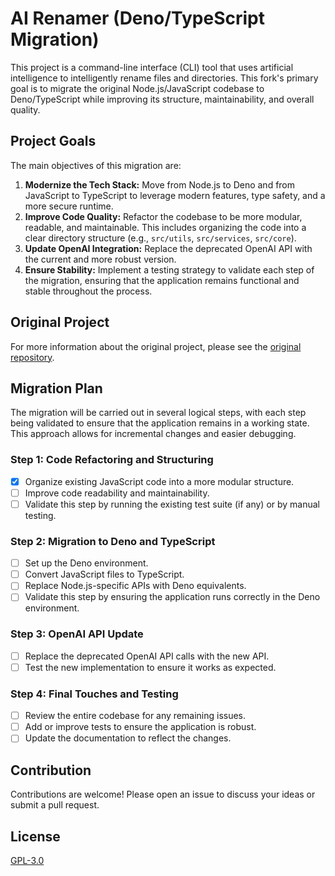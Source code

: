 # AI Renamer (Deno/TypeScript Migration)

This project is a command-line interface (CLI) tool that uses artificial intelligence to intelligently rename files and directories. This fork's primary goal is to migrate the original Node.js/JavaScript codebase to Deno/TypeScript while improving its structure, maintainability, and overall quality.

## Project Goals

The main objectives of this migration are:

1.  **Modernize the Tech Stack:** Move from Node.js to Deno and from JavaScript to TypeScript to leverage modern features, type safety, and a more secure runtime.
2.  **Improve Code Quality:** Refactor the codebase to be more modular, readable, and maintainable. This includes organizing the code into a clear directory structure (e.g., `src/utils`, `src/services`, `src/core`).
3.  **Update OpenAI Integration:** Replace the deprecated OpenAI API with the current and more robust version.
4.  **Ensure Stability:** Implement a testing strategy to validate each step of the migration, ensuring that the application remains functional and stable throughout the process.

## Original Project

For more information about the original project, please see the [original repository](https://github.com/ozgrozer/ai-renamer).

## Migration Plan

The migration will be carried out in several logical steps, with each step being validated to ensure that the application remains in a working state. This approach allows for incremental changes and easier debugging.

### Step 1: Code Refactoring and Structuring

-   [x] Organize existing JavaScript code into a more modular structure.
-   [ ] Improve code readability and maintainability.
-   [ ] Validate this step by running the existing test suite (if any) or by manual testing.

### Step 2: Migration to Deno and TypeScript

-   [ ] Set up the Deno environment.
-   [ ] Convert JavaScript files to TypeScript.
-   [ ] Replace Node.js-specific APIs with Deno equivalents.
-   [ ] Validate this step by ensuring the application runs correctly in the Deno environment.

### Step 3: OpenAI API Update

-   [ ] Replace the deprecated OpenAI API calls with the new API.
-   [ ] Test the new implementation to ensure it works as expected.

### Step 4: Final Touches and Testing

-   [ ] Review the entire codebase for any remaining issues.
-   [ ] Add or improve tests to ensure the application is robust.
-   [ ] Update the documentation to reflect the changes.

## Contribution

Contributions are welcome! Please open an issue to discuss your ideas or submit a pull request.

## License

[GPL-3.0](https://github.com/ozgrozer/ai-renamer/blob/main/license)
